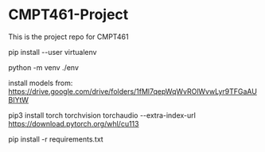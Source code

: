 # CMPT461-Project
This is the project repo for CMPT461

pip install --user virtualenv

python -m venv ./env

install models from: https://drive.google.com/drive/folders/1fMl7qepWqWvROlWvwLyr9TFGaAUBIYtW

pip3 install torch torchvision torchaudio --extra-index-url https://download.pytorch.org/whl/cu113

pip install -r requirements.txt



